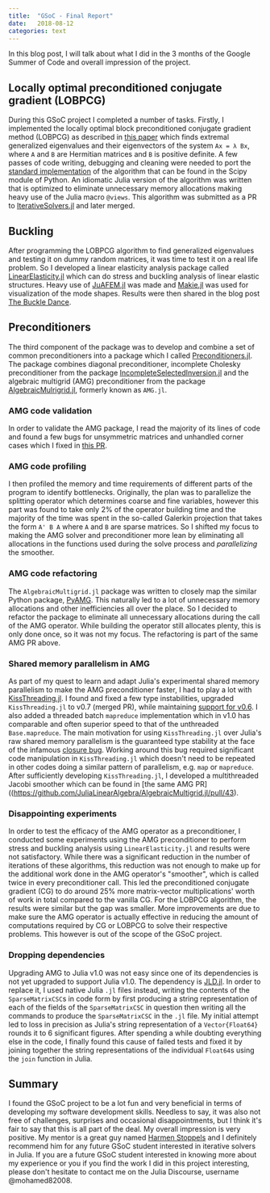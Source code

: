 ```yaml
---
title:  "GSoC - Final Report"
date:   2018-08-12
categories: text
---
```


In this blog post, I will talk about what I did in the 3 months of the Google Summer of Code and overall impression of the project.

## **Locally optimal preconditioned conjugate gradient (LOBPCG)**

During this GSoC project I completed a number of tasks. Firstly, I implemented the locally optimal block preconditioned conjugate gradient method (LOBPCG) as described in [this paper](https://epubs.siam.org/doi/abs/10.1137/S1064827500366124?journalCode=sjoce3&) which finds extremal generalized eigenvalues and their eigenvectors of the system `Ax = λ Bx`, where `A` and `B` are Hermitian matrices and `B` is positive definite. A few passes of code writing, debugging and cleaning were needed to port the [standard implementation](https://github.com/scipy/scipy/blob/v1.1.0/scipy/sparse/linalg/eigen/lobpcg/lobpcg.py#L109-L568) of the algorithm that can be found in the Scipy module of Python. An idiomatic Julia version of the algorithm was written that is optimized to eliminate unnecessary memory allocations making heavy use of the Julia macro `@views`. This algorithm was submitted as a PR to [IterativeSolvers.jl](https://github.com/JuliaMath/IterativeSolvers.jl) and later merged.

## **Buckling**

After programming the LOBPCG algorithm to find generalized eigenvalues and testing it on dummy random matrices, it was time to test it on a real life problem. So I developed a linear elasticity analysis package called [LinearElasticity.jl](https://github.com/mohamed82008/LinearElasticity.jl) which can do stress and buckling analysis of linear elastic structures. Heavy use of [JuAFEM.jl](https://github.com/KristofferC/JuAFEM.jl) was made and [Makie.jl](https://github.com/JuliaPlots/Makie.jl) was used for visualization of the mode shapes. Results were then shared in the blog post [The Buckle Dance](https://mohamed82008.github.io/ScienceLounge/text/2018/07/11/The-buckle-dance/).

## **Preconditioners**

The third component of the package was to develop and combine a set of common preconditioners into a package which I called [Preconditioners.jl](https://github.com/mohamed82008/Preconditioners.jl). The package combines diagonal preconditioner, incomplete Cholesky preconditioner from the package [IncompleteSelectedInversion.jl](https://github.com/ettersi/IncompleteSelectedInversion.jl) and the algebraic multigrid (AMG) preconditioner from the package [AlgebraicMulrigrid.jl](https://github.com/JuliaLinearAlgebra/AlgebraicMultigrid.jl), formerly known as `AMG.jl`.

### **AMG code validation**

In order to validate the AMG package, I read the majority of its lines of code and found a few bugs for unsymmetric matrices and unhandled corner cases which I fixed in [this PR](https://github.com/JuliaLinearAlgebra/AlgebraicMultigrid.jl/pull/43).

### **AMG code profiling**

I then profiled the memory and time requirements of different parts of the program to identify bottlenecks. Originally, the plan was to parallelize the splitting operator which determines coarse and fine variables, however this part was found to take only 2% of the operator building time and the majority of the time was spent in the so-called Galerkin projection that takes the form `A' B A` where `A` and `B` are sparse matrices. So I shifted my focus to making the AMG solver and preconditioner more lean by eliminating all allocations in the functions used during the solve process and *parallelizing* the smoother.

### **AMG code refactoring**

The `AlgebraicMultigrid.jl` package was written to closely map the similar Python package, [PyAMG](https://github.com/pyamg/pyamg). This naturally led to a lot of unnecessary memory allocations and other inefficiencies all over the place. So I decided to refactor the package to eliminate all unnecessary allocations during the call of the AMG operator. While building the operator still allocates plenty, this is only done once, so it was not my focus. The refactoring is part of the same AMG PR above.

### **Shared memory parallelism in AMG**

As part of my quest to learn and adapt Julia's experimental shared memory parallelism to make the AMG preconditioner faster, I had to play a lot with [KissThreading.jl](https://github.com/bkamins/KissThreading.jl). I found and fixed a few type instabilities, upgraded `KissThreading.jl` to v0.7 (merged PR), while maintaining [support for v0.6](https://github.com/bkamins/KissThreading.jl/pull/11). I also added a threaded batch `mapreduce` implementation which in v1.0 has comparable and often superior speed to that of the unthreaded `Base.mapreduce`. The main motivation for using `KissThreading.jl` over Julia's raw shared memory parallelism is the guaranteed type stability at the face of the infamous [closure bug](https://github.com/JuliaLang/julia/issues/15276). Working around this bug required significant code manipulation in `KissThreading.jl` which doesn't need to be repeated in other codes doing a similar pattern of parallelism, e.g. `map` or `mapreduce`. After sufficiently developing `KissThreading.jl`, I developed a multithreaded Jacobi smoother which can be found in [the same AMG PR]((https://github.com/JuliaLinearAlgebra/AlgebraicMultigrid.jl/pull/43).

### **Disappointing experiments**

In order to test the efficacy of the AMG operator as a preconditioner, I conducted some experiments using the AMG preconditioner to perform stress and buckling analysis using `LinearElasticity.jl` and results were not satisfactory. While there was a significant reduction in the number of iterations of these algorithms, this reduction was not enough to make up for the additional work done in the AMG operator's "smoother", which is called twice in every preconditioner call. This led the preconditioned conjugate gradient (CG) to do around 25% more matrix-vector multiplications' worth of work in total compared to the vanilla CG. For the LOBPCG algorithm, the results were similar but the gap was smaller. More improvements are due to make sure the AMG operator is actually effective in reducing the amount of computations required by CG or LOBPCG to solve their respective problems. This however is out of the scope of the GSoC project.

### **Dropping dependencies**

Upgrading AMG to Julia v1.0 was not easy since one of its dependencies is not yet upgraded to support Julia v1.0. The dependency is [JLD.jl](https://github.com/JuliaIO/JLD.jl). In order to replace it, I used native Julia `.jl` files instead, writing the contents of the `SparseMatrixCSC`s in code form by first producing a string representation of each of the fields of the `SparseMatrixCSC` in question then writing all the commands to produce the `SparseMatrixCSC` in the `.jl` file. My initial attempt led to loss in precision as Julia's string representation of a `Vector{Float64}` rounds it to 6 significant figures. After spending a while doubting everything else in the code, I finally found this cause of failed tests and fixed it by joining together the string representations of the individual `Float64`s using the `join` function in Julia.

## **Summary**

I found the GSoC project to be a lot fun and very beneficial in terms of developing my software development skills. Needless to say, it was also not free of challenges, surprises and occasional disappointments, but I think it's fair to say that this is all part of the deal. My overall impression is very positive. My mentor is a great guy named [Harmen Stoppels](http://stoppels.blog/) and I definitely recommend him for any future GSoC student interested in iterative solvers in Julia. If you are a future GSoC student interested in knowing more about my experience or you if you find the work I did in this project interesting, please don't hesitate to contact me on the Julia Discourse, username @mohamed82008.
